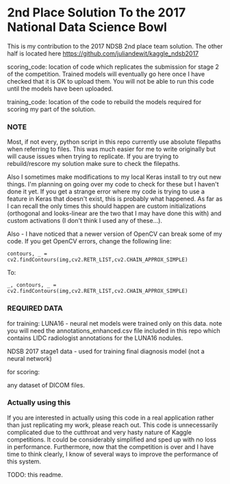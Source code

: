 # 2nd Place Solution To the 2017 National Data Science Bowl

This is my contribution to the 2017 NDSB 2nd place team solution. The other half is located here https://github.com/juliandewit/kaggle_ndsb2017

scoring_code: location of code which replicates the submission for stage 2 of the competition. Trained models will eventually go here once I have checked that it is OK to upload them. You will not be able to run this code until the models have been uploaded.

training_code: location of the code to rebuild the models required for scoring my part of the solution.

### NOTE

Most, if not every, python script in this repo currently use absolute filepaths when referring to files. This was much easier for me to write originally but will cause issues when trying to replicate. If you are trying to rebuild/rescore my solution make sure to check the filepaths.

Also I sometimes make modifications to my local Keras install to try out new things. I'm planning on going over my code to check for these but I haven't done it yet. If you get a strange error where my code is trying to use a feature in Keras that doesn't exist, this is probably what happened. As far as I can recall the only times this should happen are custom initializations (orthogonal and looks-linear are the two that I may have done this with) and custom activations (I don't think I used any of these...).


Also - I have noticed that a newer version of OpenCV can break some of my code. If you get OpenCV errors, change the following line:

```
contours, _ = cv2.findContours(img,cv2.RETR_LIST,cv2.CHAIN_APPROX_SIMPLE)

```
To:

```
_, contours, _ = cv2.findContours(img,cv2.RETR_LIST,cv2.CHAIN_APPROX_SIMPLE)

```

### REQUIRED DATA

for training: 
LUNA16 - neural net models were trained only on this data. note you will need the annotations_enhanced.csv file included in this repo which contains LIDC radiologist annotations for the LUNA16 nodules.

NDSB 2017 stage1 data - used for training final diagnosis model (not a neural network)

for scoring:

any dataset of DICOM files.


### Actually using this

If you are interested in actually using this code in a real application rather than just replicating my work, please reach out. This code is unnecessarily complicated due to the cutthroat and very hasty nature of Kaggle competitions. It could be considerably simplified and sped up with no loss in performance. Furthermore, now that the competition is over and I have time to think clearly, I know of several ways to improve the performance of this system. 



TODO: this readme.

